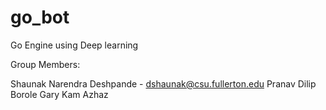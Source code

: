 # go_bot
Go Engine using Deep learning

Group Members:

Shaunak Narendra Deshpande - dshaunak@csu.fullerton.edu
Pranav Dilip Borole
Gary Kam
Azhaz
